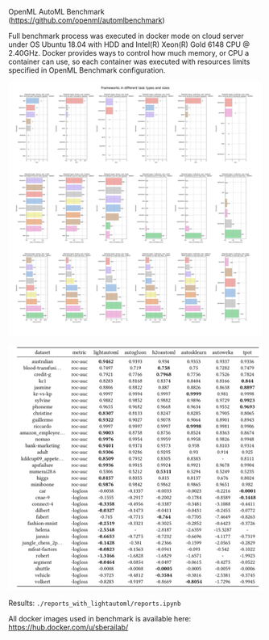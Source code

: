 OpenML AutoML Benchmark (https://github.com/openml/automlbenchmark)

Full benchmark process was executed in docker mode on cloud server under OS Ubuntu 18.04 with HDD and Intel(R) Xeon(R) Gold 6148 CPU @ 2.40GHz. 
Docker provides ways to control how much memory, or CPU a container can use, so each container was executed with resources limits specified in OpenML Benchmark configuration. 

<p align="center">
    <img src="https://github.com/sberbank-ai-lab/automlbenchmark/blob/lightautoml/reports_with_lightautoml/results.jpg"  width=1000>
    <br>
</p>

<p align="center">
    <img src="https://github.com/sberbank-ai-lab/automlbenchmark/blob/lightautoml/reports_with_lightautoml/AutoML_results_on_OpenML_datasets.png"  width=1000>
    <br>
</p>


Results: `./reports_with_lightautoml/reports.ipynb`

All docker images used in benchmark is available here:
https://hub.docker.com/u/sberailab/

